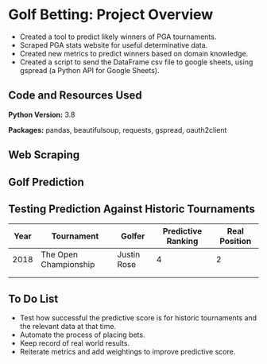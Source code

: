 # Golf Betting: Project Overview
- Created a tool to predict likely winners of PGA tournaments.
- Scraped PGA stats website for useful determinative data.
- Created new metrics to predict winners based on domain knowledge.
- Created a script to send the DataFrame csv file to google sheets, using gspread (a Python API for Google Sheets).

## Code and Resources Used
**Python Version:** 3.8

**Packages:** pandas, beautifulsoup, requests, gspread, oauth2client

## Web Scraping

## Golf Prediction

## Testing Prediction Against Historic Tournaments

| Year  | Tournament  | Golfer  | Predictive Ranking  | Real Position  |
|---|---|---|---|---|
| 2018  | The Open Championship  | Justin Rose  | 4  | 2  |
|   |   |   |   |   |
|   |   |   |   |   |

## To Do List
- Test how successful the predictive score is for historic tournaments and the relevant data at that time. 
- Automate the process of placing bets.
- Keep record of real world results.
- Reiterate metrics and add weightings to improve predictive score.
